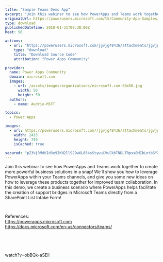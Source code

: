 ```yaml
---
title: "Sample Teams Demo App"
excerpt: "Join this webinar to see how PowerApps and Teams work together to create more powerful business solutions in a snap! We'll show you how to leverage"
originalUrl: https://powerusers.microsoft.com/t5/Community-App-Samples/Sample-Teams-Demo-App/td-p/86326
type: download
publishedDateTime: 2018-01-31T09:38:00Z
heat: 56

actions:
  - url: "https://powerusers.microsoft.com/jgvjg48436/attachments/jgvjg48436/AppFeedbackGallery/18/4/Sample%20Teams%20App.msapp"
    type: "download"
    title: "Download Source Code"
    attribution: "Power Apps Community"

provider:
  name: Power Apps Community
  domain: microsoft.com
  images:
    - url: /assets/images/organizations/microsoft.com-50x50.jpg
      width: 50
      height: 50
  authors:
    - name: Audrie-MSFT

topics:
  - Power Apps

images:
  - url: https://powerusers.microsoft.com//jgvjg48436/attachments/jgvjg48436/AppFeedbackGallery/18/3/teamsimage.PNG
    width: 2433
    height: 749
    isCached: true

secured: "pZ3VjRMdKId0e9IKN2llSJ9w6L854sStywuCVuEkbTNDLTRpss8MIbLntbSYZJn/EZcZaBgDhwd0d1StkHzTS/NsqM2KIjQA4q2RkQNGKg1WgRfkFdXEKbXw0/4thIXYiiQnRvneNeaBbCRgxt5d0j+FLoaqHCGOFpiHOzmkS+bMF4Jt0ZD7VXQjvu153yTfgw74jkq9d1W8hTr3jrSgILZSJ/pfDukhbVwOiZmGEFPvQpWVfu47XHuazpi/AR2pm/RVcVFdRqyvnYphmwr5NAT6DDdm24g22kGWLbcZfZU6iwK+oCOeREcoxKuMdWj3zDpNLUnCJeq+gbWMHllG74ATfxapt8be5TiCQ9fGq4D6gVHDnMOhUalNhNwb/xYfunVI5aTb5+LjNKD+x1Ib0w==;27bo/sPb0mjLvL3RXkiHbQ=="
---
```

<p>Join this webinar to see how PowerApps and Teams work together to create more powerful business solutions in a snap! We'll show you how to leverage PowerApps within your Teams channels, and give you some new ideas on how to leverage these products together for improved team collaboration. In this demo, we create a business scenario where PowerApps helps facilitate the creation of support bridges in Microsoft Teams directly from a SharePoint List Intake Form!</p>
<p>&nbsp;</p>
<p>References:<br><a href="https://powerapps.microsoft.com" target="_blank" rel="nofollow noopener noreferrer">https://powerapps.microsoft.com</a><br><a href="https://docs.microsoft.com/en-us/connectors/teams/" target="_blank" rel="nofollow noopener noreferrer">https://docs.microsoft.com/en-us/connectors/teams/</a></p>
<p>&nbsp;</p>
<p>&nbsp;</p>
<p><span class="videoUrl">watch?v=obBQk-aSElI</span></p>

